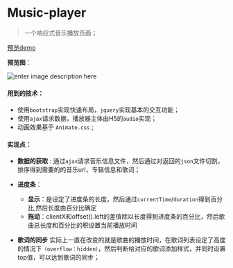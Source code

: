 # Music-player
> 一个响应式音乐播放页面；

[预览demo](http://htmlpreview.github.io/?https://github.com/Toxicfy/Music-player/blob/master/index.html)

**预览图**：

![enter image description here](http://ovqjk8s4c.bkt.clouddn.com/music-playergif.gif)

#### 用到的技术：

- 使用`bootstrap`实现快速布局，`jquery`实现基本的交互功能；
- 使用`ajax`请求数据，播放器主体由H5的`audio`实现；
- 动画效果基于 `Animate.css` ;


#### 实现点：

- **数据的获取** : 通过`ajax`请求音乐信息文件，然后通过对返回的`json`文件切割，排序得到需要的的音乐url，专辑信息和歌词；

	
- **进度条**：
	- **显示**：是设定了进度条的长度，然后通过`currentTime`/`duration`得到百分比,然后长度由百分比确定
	- **拖动**：clientX和offset().left的差值除以长度得到进度条的百分比，然后歌曲总长度和百分比的积设置当前播放时间
- **歌词的同步**
	实际上一直在改变的就是歌曲的播放时间，在歌词列表设定了高度的情况下`（overflow：hidden）`，然后判断给对应的歌词添加样式，并同时设置top值，可以达到歌词的同步； 


